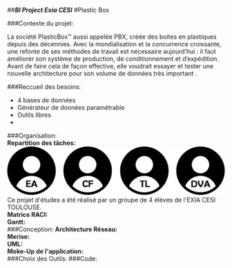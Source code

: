 ##**_BI Project Exia CESI_**
#Plastic Box

  
  
###Contexte du projet:
  
La société PlasticBox™ aussi appelée PBX, créée des boites en plastiques depuis des décennies.
Avec la mondialisation et la concurrence croissante, une refonte de ses méthodes de travail est nécessaire aujourd’hui : il faut améliorer son système de production, de conditionnement et d’expédition. Avant de faire cela de façon effective, elle voudrait essayer et tester une nouvelle architecture pour son volume de données très important .

###Reccueil des besoins:  
* 4 bases de données
* Générateur de données paramétrable
* Outils libres
* 
###Organisation:  
**Repartition des tâches:** 
![](https://github.com/Heavyshield/PlasticBox/blob/master/utilisateur.png)
Ce projet d'études a été réalisé par un groupe de 4 élèves de l'EXIA CESI TOULOUSE.  
**Matrice RACI:**  
**Gantt:**  
###Conception:
**Architecture Réseau:**  
**Merise:**  
**UML:**  
**Moke-Up de l'application:**  
###Choix des Outils:
###Code:  

